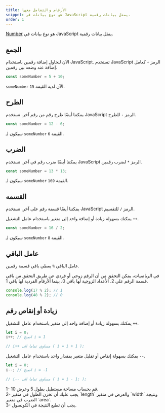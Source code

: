 ```yaml
---
title: الأرقام والتعامل معها
snippet: هو نوع بيانات في JavaScript يمثل بيانات رقمية.
order: 1
---
```


[Number](https://developer.mozilla.org/en-US/docs/Web/JavaScript/Reference/Global_Objects/Number)
هو نوع بيانات في JavaScript يمثل بيانات رقمية.

## الجمع

الآن لنحاول إضافة رقمين باستخدام JavaScript. تستخدم JavaScript الرمز `+` كعامل
إضافة عند وضعه بين رقمين.

```js
const someNumber = 5 + 10;
```

`someNumber` الآن لديه القيمة `15`.

## الطرح

يمكننا أيضًا طرح رقم من رقم آخر. تستخدم JavaScript الرمز `-` للطرح.

```js
const someNumber = 12 - 6;
```

سيكون لـ `someNumber` القيمة `6`.

## الضرب

يمكننا أيضًا ضرب رقم في آخر. تستخدم JavaScript الرمز `*` لضرب رقمين.

```js
const someNumber = 13 * 13;
```

سيكون لـ `someNumber` القيمة `169`.

## القسمه

يمكننا أيضًا قسمة رقم على آخر. تستخدم JavaScript الرمز `/` للتقسيم.

يمكنك بسهولة زيادة أو إضافة واحد إلى متغير باستخدام عامل التشغيل `++`.

```js
const someNumber = 16 / 2;
```

سيكون لـ `someNumber` القيمة `8`.

## عامل الباقي

عامل الباقي `%` يعطي باقي قسمة رقمين.

في الرياضيات، يمكن التحقق من أن الرقم زوجي أو فردي عن طريق التحقق من باقي قسمة
الرقم على 2. الأعداد الزوجية لها باقي 0، بينما الأرقام الفردية لها باقي 1.

```js
console.log(17 % 2); // 1
console.log(48 % 2); // 0
```

## زيادة أو إنقاص رقم

يمكنك بسهولة زيادة أو إضافة واحد إلى متغير باستخدام عامل التشغيل `++`.

```js
let i = 0;
i++; // اصبح i = 1

// i++ مساوي تماما الى ( i = i + 1 );
```

يمكنك بسهولة إنقاص أو تقليل متغير بمقدار واحد باستخدام عامل التشغيل `--`.

```js
let i = 0;
i--; // اصبح i = -1

// i-- مساوي تماما الى ( i = i - 1; );
```

<div class="quiz">
1- قم بحساب مساحة مستطيل بطول 5 وعرض 10.<br>
2- يجب عليك أن تخزن الطول في متغير  `length` والعرض في متغير `width` ونتيجة الضرب في متغير `area`.<br>
3- يجب أن تطبع النتيجة في الكونسول.
</div>
